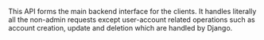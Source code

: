 This API forms the main backend interface for the clients.
It handles literally all the non-admin requests except user-account related operations such as account creation, update and deletion which are handled by Django.
